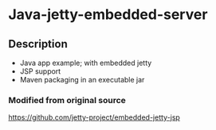 # Java-jetty-embedded-server

## Description
- Java app example; with embedded jetty
- JSP support
- Maven packaging in an executable jar

### Modified from original source

https://github.com/jetty-project/embedded-jetty-jsp

